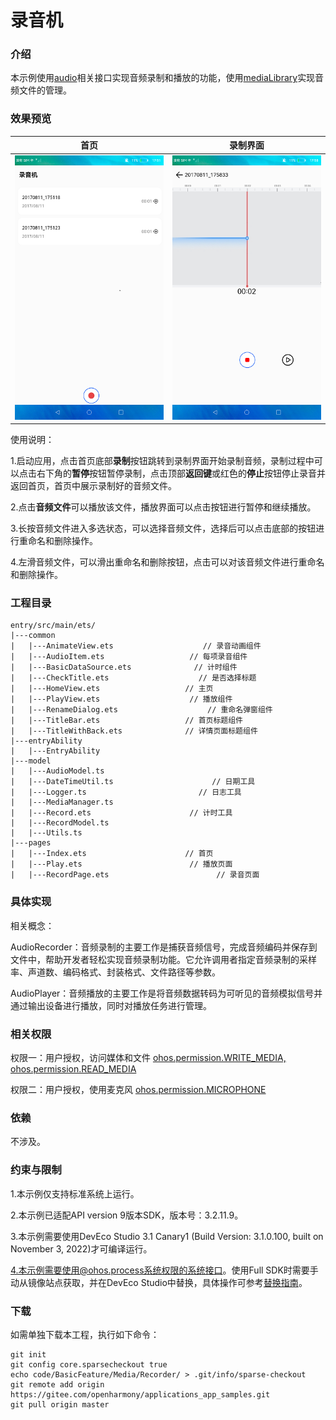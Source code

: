 # 录音机

### 介绍

本示例使用[audio](https://gitee.com/openharmony/docs/blob/master/zh-cn/application-dev/reference/apis/js-apis-audio.md)相关接口实现音频录制和播放的功能，使用[mediaLibrary](https://gitee.com/openharmony/docs/blob/master/zh-cn/application-dev/reference/apis/js-apis-medialibrary.md)实现音频文件的管理。

### 效果预览

|首页|录制界面|
|--------------------------------|--------------------------------|
|![main](screenshots/device/main.png)| ![record](screenshots/device/record.png)|

使用说明：

1.启动应用，点击首页底部**录制**按钮跳转到录制界面开始录制音频，录制过程中可以点击右下角的**暂停**按钮暂停录制，点击顶部**返回键**或红色的**停止**按钮停止录音并返回首页，首页中展示录制好的音频文件。

2.点击**音频文件**可以播放该文件，播放界面可以点击按钮进行暂停和继续播放。

3.长按音频文件进入多选状态，可以选择音频文件，选择后可以点击底部的按钮进行重命名和删除操作。

4.左滑音频文件，可以滑出重命名和删除按钮，点击可以对该音频文件进行重命名和删除操作。

### 工程目录
```
entry/src/main/ets/
|---common
|   |---AnimateView.ets                    // 录音动画组件
|   |---AudioItem.ets                   // 每项录音组件
|   |---BasicDataSource.ets              // 计时组件 
|   |---CheckTitle.ets                    // 是否选择标题
|   |---HomeView.ets                   // 主页     
|   |---PlayView.ets                    // 播放组件 
|   |---RenameDialog.ets                    // 重命名弹窗组件
|   |---TitleBar.ets                   // 首页标题组件
|   |---TitleWithBack.ets              // 详情页面标题组件
|---entryAbility
|   |---EntryAbility
|---model
|   |---AudioModel.ts                  
|   |---DateTimeUtil.ts                      // 日期工具
|   |---Logger.ts                         // 日志工具
|   |---MediaManager.ts                   
|   |---Record.ets                      // 计时工具
|   |---RecordModel.ts                         
|   |---Utils.ts                         
|---pages
|   |---Index.ets                      // 首页
|   |---Play.ets                        // 播放页面
|   |---RecordPage.ets                        // 录音页面
```

### 具体实现

相关概念：

AudioRecorder：音频录制的主要工作是捕获音频信号，完成音频编码并保存到文件中，帮助开发者轻松实现音频录制功能。它允许调用者指定音频录制的采样率、声道数、编码格式、封装格式、文件路径等参数。

AudioPlayer：音频播放的主要工作是将音频数据转码为可听见的音频模拟信号并通过输出设备进行播放，同时对播放任务进行管理。

### 相关权限

权限一：用户授权，访问媒体和文件 [ohos.permission.WRITE_MEDIA, ohos.permission.READ_MEDIA](https://gitee.com/openharmony/docs/blob/master/zh-cn/application-dev/security/permission-list.md)

权限二：用户授权，使用麦克风 [ohos.permission.MICROPHONE](https://gitee.com/openharmony/docs/blob/master/zh-cn/application-dev/security/permission-list.md)

### 依赖

不涉及。

### 约束与限制

1.本示例仅支持标准系统上运行。

2.本示例已适配API version 9版本SDK，版本号：3.2.11.9。

3.本示例需要使用DevEco Studio 3.1 Canary1 (Build Version: 3.1.0.100, built on November 3, 2022)才可编译运行。

4.本示例需要使用@ohos.process系统权限的系统接口。使用Full SDK时需要手动从镜像站点获取，并在DevEco Studio中替换，具体操作可参考[替换指南](https://gitee.com/openharmony/docs/blob/master/zh-cn/application-dev/quick-start/full-sdk-switch-guide.md)。

### 下载

如需单独下载本工程，执行如下命令：
```
git init
git config core.sparsecheckout true
echo code/BasicFeature/Media/Recorder/ > .git/info/sparse-checkout
git remote add origin https://gitee.com/openharmony/applications_app_samples.git
git pull origin master

```
